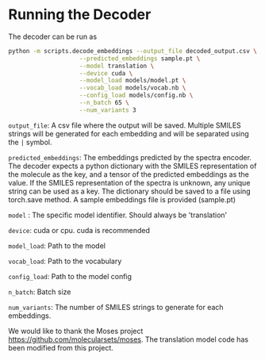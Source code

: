 # Running the Decoder


The decoder can be run as 

```bash
python -m scripts.decode_embeddings --output_file decoded_output.csv \
				    --predicted_embeddings sample.pt \
				    --model translation \
				    --device cuda \
				    --model_load models/model.pt \
				    --vocab_load models/vocab.nb \
				    --config_load models/config.nb \
				    --n_batch 65 \
				    --num_variants 3 
```

`output_file`: A csv file where the output will be saved. Multiple SMILES strings will be generated for each embedding and will be separated using the `|` symbol.

`predicted_embeddings`: The embeddings predicted by the spectra encoder. The decoder expects a python dictionary with the SMILES representation of the molecule as the key, and a tensor of the predicted embeddings as the value. If the SMILES representation of the spectra is unknown, any unique string can be used as a key. The dictionary should be saved to a file using torch.save method. A sample embeddings file is provided (sample.pt)

`model` : The specific model identifier. Should always be 'translation'

`device`: cuda or cpu. cuda is recommended

`model_load`: Path to the model

`vocab_load`: Path to the vocabulary

`config_load`: Path to the model config

`n_batch`: Batch size

`num_variants`: The number of SMILES strings to generate for each embeddings.

We would like to thank the Moses project https://github.com/molecularsets/moses. The translation model code has been modified from this project.
